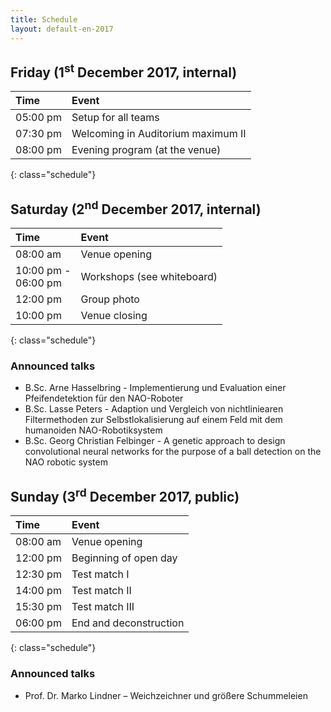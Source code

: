 ```yaml
---
title: Schedule
layout: default-en-2017
---
```


## Friday (1<sup>st</sup> December 2017, internal)

| Time     | Event                              |
| :------  | :-------                           |
| 05:00 pm | Setup for all teams                |
| 07:30 pm | Welcoming in Auditorium maximum II |
| 08:00 pm | Evening program (at the venue)     |
{: class="schedule"}

## Saturday (2<sup>nd</sup> December 2017, internal)

| Time                   | Event                      |
| :------                | :-------                   |
| 08:00 am               | Venue opening              |
| 10:00 pm -<br>06:00 pm | Workshops (see whiteboard) |
| 12:00 pm               | Group photo                |
| 10:00 pm               | Venue closing              |
{: class="schedule"}

### Announced talks

* B.Sc. Arne Hasselbring - Implementierung und Evaluation einer Pfeifendetektion für den NAO-Roboter
* B.Sc. Lasse Peters - Adaption und Vergleich von nichtliniearen Filtermethoden zur Selbstlokalisierung auf einem Feld mit dem humanoiden NAO-Robotiksystem
* B.Sc. Georg Christian Felbinger - A genetic approach to design convolutional neural networks for the purpose of a ball detection on the NAO robotic system

## Sunday (3<sup>rd</sup> December 2017, public)

| Time     | Event                  |
| :------  | :-------               |
| 08:00 am | Venue opening          |
| 12:00 pm | Beginning of open day  |
| 12:30 pm | Test match I           |
| 14:00 pm | Test match II          |
| 15:30 pm | Test match III         |
| 06:00 pm | End and deconstruction |
{: class="schedule"}

### Announced talks

* Prof. Dr. Marko Lindner – Weichzeichner und größere Schummeleien
